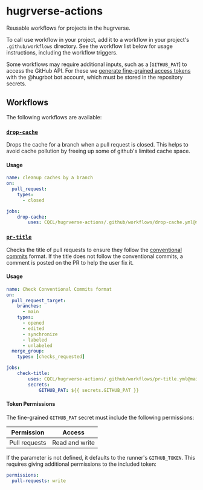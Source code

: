 # hugrverse-actions

Reusable workflows for projects in the hugrverse.

To call use workflow in your project, add it to a workflow in your project's `.github/workflows` directory.
See the workflow list below for usage instructions, including the workflow triggers.

Some workflows may require additional inputs, such as a [`GITHUB_PAT`] to
access the GitHub API. For these we [generate fine-grained access
tokens](https://github.com/settings/personal-access-tokens/new) with the
@hugrbot bot account, which must be stored in the repository secrets.

## Workflows

The following workflows are available:

### [`drop-cache`](https://github.com/CQCL/hugrverse-actions/blob/main/.github/workflows/drop-cache.yml)

Drops the cache for a branch when a pull request is closed. This helps to avoid
cache pollution by freeing up some of github's limited cache space.

#### Usage
```yaml
name: cleanup caches by a branch
on:
  pull_request:
    types:
      - closed

jobs:
    drop-cache:
        uses: CQCL/hugrverse-actions/.github/workflows/drop-cache.yml@main
```

### [`pr-title`](https://github.com/CQCL/hugrverse-actions/blob/main/.github/workflows/pr-title.yml)

Checks the title of pull requests to ensure they follow the [conventional
commits](https://www.conventionalcommits.org/en/v1.0.0/) format. If the title
does not follow the conventional commits, a comment is posted on the PR to help
the user fix it.

#### Usage
```yaml
name: Check Conventional Commits format
on:
  pull_request_target:
    branches:
      - main
    types:
      - opened
      - edited
      - synchronize
      - labeled
      - unlabeled
  merge_group:
    types: [checks_requested]

jobs:
    check-title:
        uses: CQCL/hugrverse-actions/.github/workflows/pr-title.yml@main
        secrets:
            GITHUB_PAT: ${{ secrets.GITHUB_PAT }}
```

#### Token Permissions

The fine-grained `GITHUB_PAT` secret must include the following permissions:

| Permission | Access |
| --- | --- |
| Pull requests | Read and write |

If the parameter is not defined, it defaults to the runner's `GITHUB_TOKEN`.
This requires giving additional permissions to the included token:

```yaml
permissions:
  pull-requests: write
```